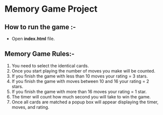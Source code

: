 # Memory Game Project


## How to run the  game :- 
- Open **index.html** file.



## Memory Game Rules:- 

1. You need to select the identical cards.
2. Once you start playing the number of moves you make will be counted.
3. If you finish the game with less than 10 moves your rating = 3 stars.
4. If you finish the game with moves between 10 and 16 your rating = 2 stars.
5. If you finish the game with more than 16 moves your rating = 1 star.
6. The timer will count  how much second you will take to win the game.
7. Once all cards are matched a popup box will appear displaying the timer, moves, and rating.
